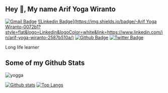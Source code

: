 ## Hey 👋, My name Arif Yoga Wiranto
[![Gmail Badge](https://img.shields.io/badge/-arifyoga987@gmail.com-c14438?style=flat&logo=Gmail&logoColor=white&link=mailto:arifyoga987@gmail.com)](mailto:arifyoga987@gmail.com) 
[![Linkedin Badge](https://img.shields.io/badge/-Arif Yoga Wiranto-0072b1?style=flat&logo=Linkedin&logoColor=white&link=https://www.linkedin.com/in/arif-yoga-wiranto-2587b510a/)](https://www.linkedin.com/in/arif-yoga-wiranto-2587b510a/) [![Github Badge](https://img.shields.io/badge/-yogga-grey?style=flat&logo=github&logoColor=white&link=https://github.com/yogga/)](https://www.github.com/yogga/) [![Twitter Badge](https://img.shields.io/badge/-ar_yoga7-00acee?style=flat&logo=twitter&logoColor=white&link=https://twitter.com/ar_yoga7/)](https://www.twitter.com/ar_yoga7/) <p align='left'>Long life learner</p>
## Some of my Github Stats
<p align=left> <img src=https://komarev.com/ghpvc/?username=yogga alt=yogga /> </p>

[![Github stats](https://github-readme-stats.vercel.app/api?username=yogga&show_icons=true&include_all_commits=true)](https://github.com/yogga/github-readme-stats)
[![Top Langs](https://github-readme-stats.vercel.app/api/top-langs/?username=yogga&layout=compact)](https://github.com/yogga/github-readme-stats)

<!--
**yogga/yogga** is a ✨ _special_ ✨ repository because its `README.md` (this file) appears on your GitHub profile.

Here are some ideas to get you started:

- 🔭 I’m currently working on ...
- 🌱 I’m currently learning ...
- 👯 I’m looking to collaborate on ...
- 🤔 I’m looking for help with ...
- 💬 Ask me about ...
- 📫 How to reach me: ...
- 😄 Pronouns: ...
- ⚡ Fun fact: ...
-->
